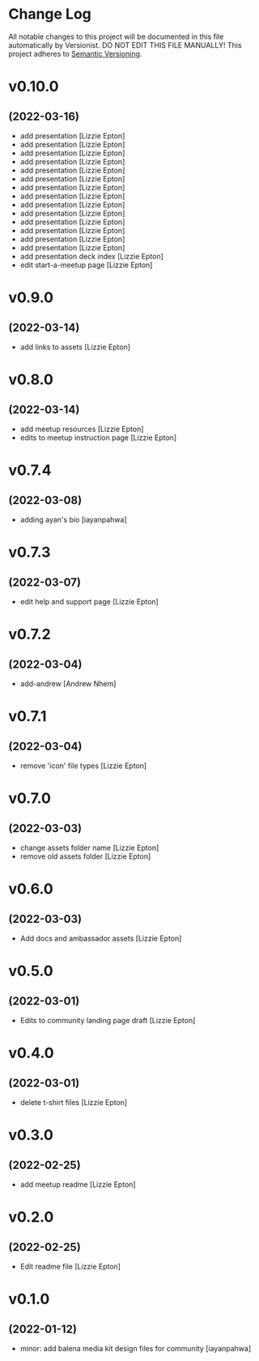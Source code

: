 # Change Log

All notable changes to this project will be documented in this file
automatically by Versionist. DO NOT EDIT THIS FILE MANUALLY!
This project adheres to [Semantic Versioning](http://semver.org/).

# v0.10.0
## (2022-03-16)

* add presentation [Lizzie Epton]
* add presentation [Lizzie Epton]
* add presentation [Lizzie Epton]
* add presentation [Lizzie Epton]
* add presentation [Lizzie Epton]
* add presentation [Lizzie Epton]
* add presentation [Lizzie Epton]
* add presentation [Lizzie Epton]
* add presentation [Lizzie Epton]
* add presentation [Lizzie Epton]
* add presentation [Lizzie Epton]
* add presentation [Lizzie Epton]
* add presentation [Lizzie Epton]
* add presentation [Lizzie Epton]
* add presentation deck index [Lizzie Epton]
* edit start-a-meetup page [Lizzie Epton]

# v0.9.0
## (2022-03-14)

* add links to assets [Lizzie Epton]

# v0.8.0
## (2022-03-14)

* add meetup resources [Lizzie Epton]
* edits to meetup instruction page [Lizzie Epton]

# v0.7.4
## (2022-03-08)

* adding ayan's bio [iayanpahwa]

# v0.7.3
## (2022-03-07)

* edit help and support page [Lizzie Epton]

# v0.7.2
## (2022-03-04)

* add-andrew [Andrew Nhem]

# v0.7.1
## (2022-03-04)

* remove 'icon' file types [Lizzie Epton]

# v0.7.0
## (2022-03-03)

* change assets folder name [Lizzie Epton]
* remove old assets folder [Lizzie Epton]

# v0.6.0
## (2022-03-03)

* Add docs and ambassador assets [Lizzie Epton]

# v0.5.0
## (2022-03-01)

* Edits to community landing page draft [Lizzie Epton]

# v0.4.0
## (2022-03-01)

* delete t-shirt files [Lizzie Epton]

# v0.3.0
## (2022-02-25)

* add meetup readme [Lizzie Epton]

# v0.2.0
## (2022-02-25)

* Edit readme file [Lizzie Epton]

# v0.1.0
## (2022-01-12)

* minor: add balena media kit design files for community [iayanpahwa]
